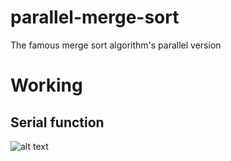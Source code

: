 # parallel-merge-sort
The famous merge sort algorithm's parallel version

# Working
## Serial function
![alt text]([https://github.com/haris-sohail/parallel-merge-sort/blob/main/assets/merge_sort.png])
